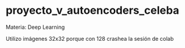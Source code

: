 # proyecto_v_autoencoders_celeba
Materia: Deep Learning

Utilizo imágenes 32x32 porque con 128 crashea la sesión de colab
